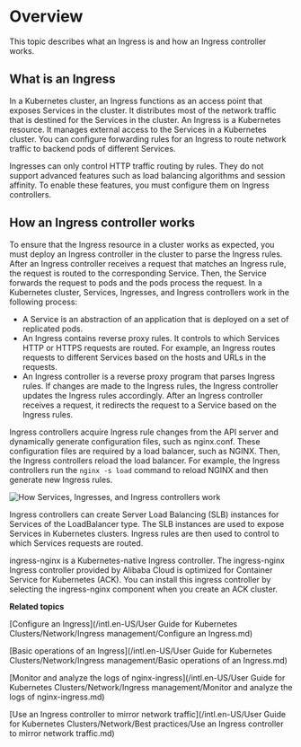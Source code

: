 # Overview

This topic describes what an Ingress is and how an Ingress controller works.

## What is an Ingress

In a Kubernetes cluster, an Ingress functions as an access point that exposes Services in the cluster. It distributes most of the network traffic that is destined for the Services in the cluster. An Ingress is a Kubernetes resource. It manages external access to the Services in a Kubernetes cluster. You can configure forwarding rules for an Ingress to route network traffic to backend pods of different Services.

Ingresses can only control HTTP traffic routing by rules. They do not support advanced features such as load balancing algorithms and session affinity. To enable these features, you must configure them on Ingress controllers.

## How an Ingress controller works

To ensure that the Ingress resource in a cluster works as expected, you must deploy an Ingress controller in the cluster to parse the Ingress rules. After an Ingress controller receives a request that matches an Ingress rule, the request is routed to the corresponding Service. Then, the Service forwards the request to pods and the pods process the request. In a Kubernetes cluster, Services, Ingresses, and Ingress controllers work in the following process:

-   A Service is an abstraction of an application that is deployed on a set of replicated pods.
-   An Ingress contains reverse proxy rules. It controls to which Services HTTP or HTTPS requests are routed. For example, an Ingress routes requests to different Services based on the hosts and URLs in the requests.
-   An Ingress controller is a reverse proxy program that parses Ingress rules. If changes are made to the Ingress rules, the Ingress controller updates the Ingress rules accordingly. After an Ingress controller receives a request, it redirects the request to a Service based on the Ingress rules.

Ingress controllers acquire Ingress rule changes from the API server and dynamically generate configuration files, such as nginx.conf. These configuration files are required by a load balancer, such as NGINX. Then, the Ingress controllers reload the load balancer. For example, the Ingress controllers run the `nginx -s load` command to reload NGINX and then generate new Ingress rules.

![How Services, Ingresses, and Ingress controllers work](https://static-aliyun-doc.oss-accelerate.aliyuncs.com/assets/img/en-US/0511674161/p207789.png)

Ingress controllers can create Server Load Balancing \(SLB\) instances for Services of the LoadBalancer type. The SLB instances are used to expose Services in Kubernetes clusters. Ingress rules are then used to control to which Services requests are routed.

ingress-nginx is a Kubernetes-native Ingress controller. The ingress-nginx Ingress controller provided by Alibaba Cloud is optimized for Container Service for Kubernetes \(ACK\). You can install this ingress controller by selecting the ingress-nginx component when you create an ACK cluster.

**Related topics**  


[Configure an Ingress](/intl.en-US/User Guide for Kubernetes Clusters/Network/Ingress management/Configure an Ingress.md)

[Basic operations of an Ingress](/intl.en-US/User Guide for Kubernetes Clusters/Network/Ingress management/Basic operations of an Ingress.md)

[Monitor and analyze the logs of nginx-ingress](/intl.en-US/User Guide for Kubernetes Clusters/Network/Ingress management/Monitor and analyze the logs of nginx-ingress.md)

[Use an Ingress controller to mirror network traffic](/intl.en-US/User Guide for Kubernetes Clusters/Network/Best practices/Use an Ingress controller to mirror network traffic.md)

